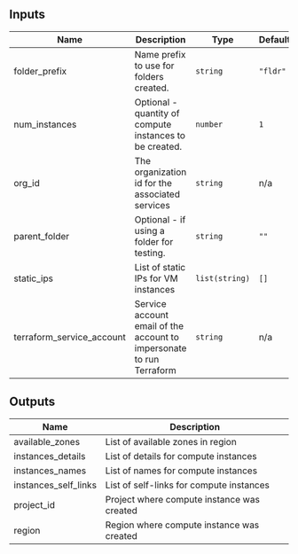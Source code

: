 <!-- BEGINNING OF PRE-COMMIT-TERRAFORM DOCS HOOK -->
## Inputs

| Name | Description | Type | Default | Required |
|------|-------------|------|---------|:--------:|
| folder\_prefix | Name prefix to use for folders created. | `string` | `"fldr"` | no |
| num\_instances | Optional - quantity of compute instances to be created. | `number` | `1` | no |
| org\_id | The organization id for the associated services | `string` | n/a | yes |
| parent\_folder | Optional - if using a folder for testing. | `string` | `""` | no |
| static\_ips | List of static IPs for VM instances | `list(string)` | `[]` | no |
| terraform\_service\_account | Service account email of the account to impersonate to run Terraform | `string` | n/a | yes |

## Outputs

| Name | Description |
|------|-------------|
| available\_zones | List of available zones in region |
| instances\_details | List of details for compute instances |
| instances\_names | List of names for compute instances |
| instances\_self\_links | List of self-links for compute instances |
| project\_id | Project where compute instance was created |
| region | Region where compute instance was created |

<!-- END OF PRE-COMMIT-TERRAFORM DOCS HOOK -->
